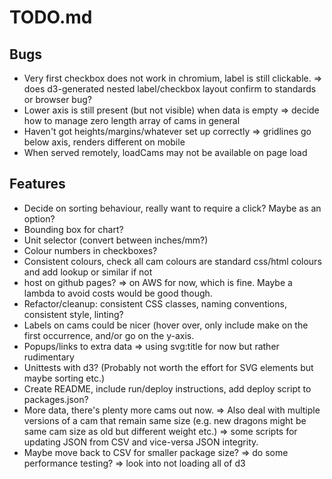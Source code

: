 # TODO.md

## Bugs
* Very first checkbox does not work in chromium, label is still clickable.
    => does d3-generated nested label/checkbox layout confirm to standards or browser bug?
* Lower axis is still present (but not visible) when data is empty
    => decide how to manage zero length array of cams in general
* Haven't got heights/margins/whatever set up correctly
    => gridlines go below axis, renders different on mobile
* When served remotely, loadCams may not be available on page load

## Features
* Decide on sorting behaviour, really want to require a click? Maybe as an option?
* Bounding box for chart?
* Unit selector (convert between inches/mm?)
* Colour numbers in  checkboxes?
* Consistent colours, check all cam colours are standard css/html colours and add lookup or similar if not
* host on github pages?
   => on AWS for now, which is fine. Maybe a lambda to avoid costs would be good though.
* Refactor/cleanup: consistent CSS classes, naming conventions, consistent style, linting?
* Labels on cams could be nicer (hover over, only include make on the first occurrence, and/or go on the y-axis.
* Popups/links to extra data
   => using svg:title for now but rather rudimentary
* Unittests with  d3? (Probably not worth the effort for SVG elements but maybe sorting etc.)
* Create README, include run/deploy instructions, add deploy script to packages.json?
* More data, there's plenty more cams out now.
   => Also deal with multiple versions of a cam that remain same size 
      (e.g. new dragons might be same cam size as old but different weight etc.)
   => some scripts for updating JSON from CSV and vice-versa JSON integrity.
* Maybe move back to CSV for smaller package size?
    => do some performance testing?
    => look into not loading all of d3
